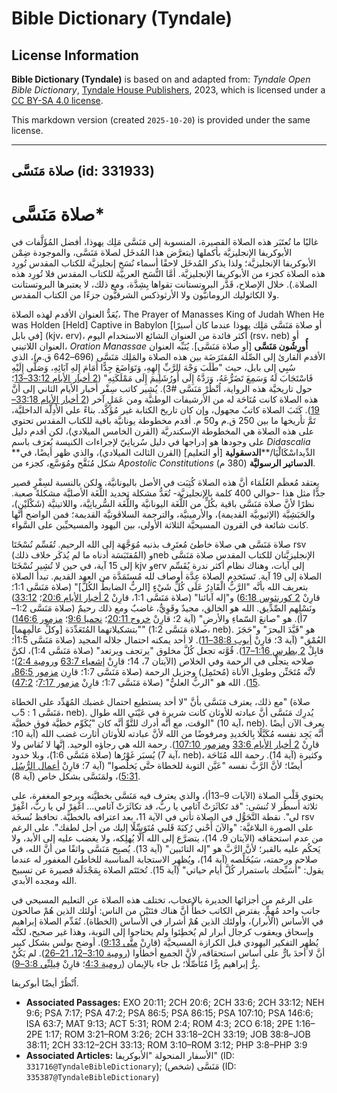 # Bible Dictionary (Tyndale)

## License Information

**Bible Dictionary (Tyndale)** is based on and adapted from: _Tyndale Open Bible Dictionary_, [Tyndale House Publishers](https://tyndaleopenresources.com/), 2023, which is licensed under a [CC BY-SA 4.0 license](https://creativecommons.org/licenses/by-sa/4.0/legalcode.en).

This markdown version (created `2025-10-20`) is provided under the same license.



--------------------------------

## صلاة مَنَسَّى (id: 331933)

صلاة مَنَسَّى\*
===============

غالبًا ما تُعتَبَر هذه الصلاة القصيرة، المنسوبة إلى مَنَسَّى مَلِك يهوذا، أفضل المُؤَلَّفات في الأبوكريفا الإنجليزيَّة بأكملها (يتعرَّض هذا المُدخَل لصلاة مَنَسَّى، والموجودة ضِمْن الأبوكريفا الإنجليزيَّة؛ ولذا يذكر المُدخَل لاحقًا أسماء نُسَخ إنجليزيَّة للكتاب المقدس تُورِد هذه الصلاة كجزء من الأبوكريفا الإنجليزيَّة. أمَّا النُّسَخ العربيَّة للكتاب المقدس فلا تُورِد هذه الصلاة.). خلال الإصلاح، قَدَّر البروتستانت تقواها بِشِدَّة، ومع ذلك، لا يعتبرها البروتستانت ولا الكاثوليك الرومانيُّون ولا الأرثوذكس الشرقيُّون جزءًا من الكتاب المقدس.

يُعَدُّ العنوان الأقدم لهذه الصلاة، The Prayer of Manasses King of Judah When He was Holden \[Held] Captive in Babylon \[أو صلاة مَنَسَّى مَلِك يهوذا عندما كان أسيرًا في بابل] (kjv، erv)، أكثر فائدة من العنوان الشائع الاستخدام اليوم (rsv، neb) أو العنوان اللاتيني، *Oration Manassae* **أُورِشُون مَنَسَّى** \[أو صلاة مَنَسَّى]*.* يُنَبِّه العنوان الأقدم القارئ إلى الصِّلَة المُفتَرَضَة بين هذه الصلاة والمَلِك مَنَسَّى (696–642 ق.م)، الذي سُبِي إلى بابل، حيث "طَلَبَ وَجْهَ الرَّبِّ إِلهِهِ، وَتَوَاضَعَ جِدًّا أَمَامَ إِلهِ آبَائِهِ، وَصَلَّى إِلَيْهِ فَاسْتَجَابَ لَهُ وَسَمِعَ تَضَرُّعَهُ، وَرَدَّهُ إِلَى أُورُشَلِيمَ إِلَى مَمْلَكَتِهِ" ([2 أخبار الأيام 33:12–13](https://ref.ly/2Chr33:12-2Chr33:13)؛ حول تاريخيَّة هذه الرواية، اُنْظُرْ مَنَسَّى \#3\). يُشِير كاتب سِفْر أخبار الأيام الثاني إلى أنَّ هذه الصلاة كانت مُتَاحَة له من الأرشيفات الوطنيَّة ومن عَمَلٍ آخر ([2 أخبار الأيام 33:18–19](https://ref.ly/2Chr33:18-2Chr33:19)). كَتَبَ الصلاة كاتبٌ مجهول، وإن كان تاريخ الكتابة غير مُؤَكَّد. بناءً على الأَدِلَّة الداخليَّة، تَمَّ تأريخها ما بين 250 ق.م و50 م. أقدم مخطوطة يونانيَّة باقية للكتاب المقدس تحتوي على هذه الصلاة هي المخطوطة الإسكندريَّة (القرن الخامس الميلادي)، لكن أقدم دليل على وجودها هو إدراجها في دليل سُريانِيّ لإجراءات الكنيسة يُعرَف باسم *Didascalia* **الدِّيداسْكَالْيَا/****الدسقولية** \[أو التعليم] (القرن الثالث الميلادي)، والذي ظهر أيضًا، في شكل مُنَقَّح ومُوَسَّع، كجزء من *Apostolic Constitutions* **الدساتير الرسوليَّة** (380 م).

يعتقد مُعظَم العُلَمَاء أنَّ هذه الصلاة كُتِبَت في الأصل باليونانيَّة، ولكن بالنسبة لسِفْرٍ قصير جدًّا مثل هذا \-حوالي 400 كلمة بالإنجليزيَّة\- تُعَدُّ مشكلة تحديد اللُّغَة الأصليَّة مشكلةً صعبة. نظرًا لأنَّ صلاة مَنَسَّى باقية بكُلٍّ من اللُّغَة اليونانيَّة واللُّغَة السُّريانِيَّة، واللاتينيَّة (شَكْلَيْن)، والحَبَشِيَّة (الإثيوبيَّة القديمة)، والأرمينيَّة، والترجمة السلاڤونيَّة القديمة؛ فمن الواضح أنَّها كانت شائعة في القرون المسيحيَّة الثلاثة الأولى، بين اليهود والمسيحيِّين على السَّواء.

صلاة مَنَسَّى هي صلاة خاطئ مُعتَرِف بذنبه مُوَجَّهَة إلى الله الرحيم. تُقَسِّم نُسْخَتَا rsv (المُقتَبَسَة أدناه ما لم يُذكَر خلاف ذلك) وneb الإنجليزيَّتان للكتاب المقدس صلاة مَنَسَّى إلى 15 آية، في حين لا تُشِير نُسْخَتَا kjv وerv إلى آيات، وهناك نظام أكثر ندرة يُقَسِّم الصلاة إلى 19 آية. تَستَخدِم الصلاة عِدَّة أوصاف لله مُستَمَدَّة من العهد القديم. تبدأ الصلاة بتعريف الله بأنَّه "الرَّبُّ الْقَادِرُ عَلَى كُلِّ شَيْءٍ \[الربُّ الضابطُ الكُلَّ]" (صلاة مَنَسَّى 1:1؛ قارِنْ [2 كورنثوس 6:18](https://ref.ly/2Cor6:18)) و"إله آبائنا" (صلاة مَنَسَّى 1:1، قارِنْ [2 أخبار الأيام 20:6](https://ref.ly/2Chr20:6)؛ [33:12](https://ref.ly/2Chr33:12)) ونَسْلِهم الصِّدِّيق. الله هو الخالق، مجيدٌ وقَوِيٌّ، غاضبٌ ومع ذلك رحيمٌ (صلاة مَنَسَّى 1:2–7أ). هو "صانعَ السّماءِ والأرضِ" (آية 2؛ قارِنْ [خروج 20:11](https://ref.ly/Exod20:11)؛ [نحميا 9:6](https://ref.ly/Neh9:6)؛ [مزمور 146:6](https://ref.ly/Ps146:6)) "بتشكيلاتهما المُتَعَدِّدَة \[وكلِّ عالَمِهِما]" (صلاة مَنَسَّى 1:2، neb). هو "قَيَّدَ البحرَ" و"حَجَزَ العُمْق" (آية 3؛ قارِنْ [أيوب 38:8–11](https://ref.ly/Job38:8-Job38:11)). لا أحد يمكنه احتمال جلاله المجيد (صلاة مَنَسَّى 1:5أ؛ قابِلْ [2 بطرس 1:16–17](https://ref.ly/2Pet1:16-2Pet1:17)). قُوَّته تجعل كُلَّ مخلوق "يرتجف ويرتعد" (صلاة مَنَسَّى 1:4\)، لكنَّ صلاحه يتجلَّى في الرحمة وفي الخلاص (الآيتان 7، 14؛ قارِنْ [إشعياء 63:7](https://ref.ly/Isa63:7) و[رومية 2:4](https://ref.ly/Rom2:4))؛ لأنَّه مُتَحَنِّن وطويل الأناة (مُحتَمِل) وجزيل الرحمة (صلاة مَنَسَّى 1:7؛ قارِن [مزمور 86:5، 15](https://ref.ly/Ps86:5,Ps86:15)). الله هو "الربُّ العليُّ" (صلاة مَنَسَّى 1:7؛ قارِنْ [مزمور 7:17](https://ref.ly/Ps7:17)؛ [47:2](https://ref.ly/Ps47:2)).

مع ذلك، يعترف مَنَسَّى بأنَّ "لا أحد يستطيع احتمال غضبك المُهَدِّد على الخطاة" (صلاة مَنَسَّى 1 : 5ب، neb). يُدرِك مَنَسَّى أنَّ عبادته للأوثان كانت شريرة في عَيْنَي الله طوال الوقت، مع أنَّه أدرك للتَّوِّ أنَّه كان "يُكَوِّم خطيَّة فوق خطيَّة" (آية 10، neb). يعرف الآن أيضًا أنَّه يَجِد نفسه مُكَبَّلًا بِالحَديدِ ومرفوضًا من الله لأنَّ عبادته للأوثان أثارت غضب الله (آية 10؛ قارِنْ [2 أخبار الأيام 33:6](https://ref.ly/2Chr33:6) و[مزمور 107:10](https://ref.ly/Ps107:10)). رحمة الله هي رجاؤه الوحيد. إنَّها لا تُقاس ولا يُسبَر غَوْرُها (صلاة مَنَسَّى 1:6\)، وبلا حدود (آية 7، neb)، وكثيرة (آية 14\). رحمة الله مُتَاحَة أيضًا؛ لأنَّ الرَّبَّ نفسه "عَيَّن التوبة للخطاة حتَّى يَخلُصوا" (آية 7؛ قارِنْ [أعمال الرُّسُل 5:31](https://ref.ly/Acts5:31))، ولمَنَسَّى بشكل خاص (آية 8\).

يحتوي قَلْب الصلاة (الآيات 9–13أ)، والذي يعترف فيه مَنَسَّى بخطيَّته ويرجو المغفرة، على ثلاثة أَسطُر لا تُنسَى: "قد تَكاثَرَتْ آثامي يا ربُّ، قد تكاثَرَتْ آثامي... اغْفِرْ لي يا ربُّ، اغْفِرْ لي". نقطة التَّحَوُّل في الصلاة تأتي في الآية 11، بعد اعترافه بالخطيَّة. تحافظ نُسخَة rsv على الصورة البلاغيَّة: "والآنَ أَحْني رُكبَةَ قَلبي مُتَوَسِّلًا إليك من أجل لطفك". على الرغم من عدم استحقاقه (الآيتان 9، 14\)، يتضرَّع إلى الله ألَّا يُهلِكه، ولا يغضب عليه إلى الأبد، ولا يَحكُم عليه بالقبر؛ لأنَّ الرَّبَّ هو "إله التائبين" (آية 13\). يُصبِح مَنَسَّى واثقًا من أنَّ الله، في صلاحه ورحمته، سَيُخَلِّصه (آية 14\)، ويُظهِر الاستجابة المناسبة للخاطئ المغفور له عندما يقول: "أُسَبِّحك باستمرار كُلَّ أيام حياتي" (آية 15\). تُختَتَم الصلاة بِمَجْدَلَة قصيرة عن تسبيح الله ومجده الأبدي.

على الرغم من أجزائها الجديرة بالإعجاب، تختلف هذه الصلاة عن التعليم المسيحي في جانب واحد مُهِمٍّ. يفترض الكاتب خطأً أنَّ هناك فئتَيْن من الناس: أولئك الذين هُمْ صالحون في الأساس (الأبرار)، وأولئك الذين هُمْ أشرار في الأساس (الخطاة). تُقَدِّم الصلاة إبراهيم وإسحاق ويعقوب كرجال أبرار لم يُخطِئوا ولم يحتاجوا إلى التوبة، وهذا غير صحيح، لكنَّه يُظهِر التفكير اليهودي قبل الكرازة المسيحيَّة (قارِنْ [متَّى 9:13](https://ref.ly/Matt9:13)). أوضح بولس بشكل كبير أنَّ لا أحدَ بارٌّ على أساس استحقاقه، لأنَّ الجميع أخطأوا ([رومية 3:10–12، 21–26](https://ref.ly/Rom3:10-Rom3:12,Rom3:21-Rom3:26)). لم يَكُنْ بِرُّ إبراهيم بِرًّا مُتَأَصِّلًا؛ بل جاء بالإيمان ([رومية 4:3](https://ref.ly/Rom4:3)؛ قارِنْ [فِيلِبِّي 3:8–9](https://ref.ly/Phil3:8-Phil3:9)).

اُنْظُرْ أيضًا أبوكريفا.

* **Associated Passages:** EXO 20:11; 2CH 20:6; 2CH 33:6; 2CH 33:12; NEH 9:6; PSA 7:17; PSA 47:2; PSA 86:5; PSA 86:15; PSA 107:10; PSA 146:6; ISA 63:7; MAT 9:13; ACT 5:31; ROM 2:4; ROM 4:3; 2CO 6:18; 2PE 1:16–2PE 1:17; ROM 3:21–ROM 3:26; 2CH 33:18–2CH 33:19; JOB 38:8–JOB 38:11; 2CH 33:12–2CH 33:13; ROM 3:10–ROM 3:12; PHP 3:8–PHP 3:9
* **Associated Articles:** الأسفار المنحولة "الأبوكريفا" (ID: `331716@TyndaleBibleDictionary`); مَنَسَّى (شخص) (ID: `335387@TyndaleBibleDictionary`)

